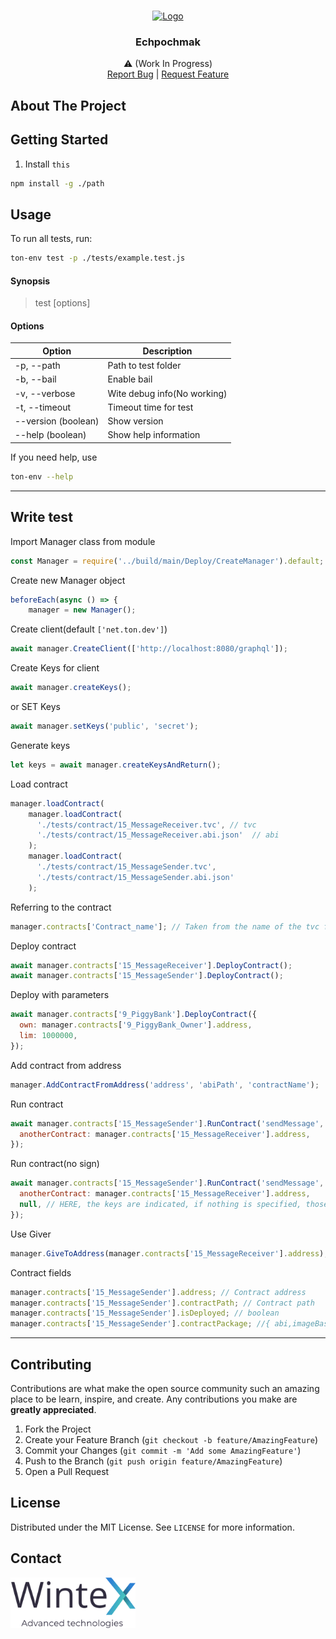 <!-- PROJECT LOGO -->
<br />
<p align="center">
  <a href="https://gitlab.wintex.pro/ton/environment">
    <img src="https://i.imgur.com/PLFUcbp.jpg" alt="Logo" width="300" height="300">
  </a>

  <h3 align="center">Echpochmak</h3>

  <p align="center">
    ⚠️ (Work In Progress)
    <br />
    <a href="https://gitlab.wintex.pro/ton/environment/-/issues">Report Bug</a> |
    <a href="https://gitlab.wintex.pro/ton/environment/-/issues">Request Feature</a>
    <br />
  </p>

</p>

<!-- ABOUT THE PROJECT -->

## About The Project

<!-- GETTING STARTED -->

## Getting Started

1. Install `this`

```sh
npm install -g ./path
```

<!-- USAGE EXAMPLES -->

## Usage

To run all tests, run:

```sh
ton-env test -p ./tests/example.test.js
```

#### Synopsis

> test [options]

#### Options

| Option              | Description                 |
| ------------------- | --------------------------- |
| -p, --path          | Path to test folder         |
| -b, --bail          | Enable bail                 |
| -v, --verbose       | Wite debug info(No working) |
| -t, --timeout       | Timeout time for test       |
| --version (boolean) | Show version                |
| --help (boolean)    | Show help information       |

If you need help, use

```sh
ton-env --help
```

---

## Write test

Import Manager class from module

```js
const Manager = require('../build/main/Deploy/CreateManager').default;
```

Create new Manager object

```js
beforeEach(async () => {
    manager = new Manager();
```

Create client(default `['net.ton.dev']`)

```js
await manager.CreateClient(['http://localhost:8080/graphql']);
```

Create Keys for client

```js
await manager.createKeys();
```

or SET Keys

```js
await manager.setKeys('public', 'secret');
```

Generate keys

```js
let keys = await manager.createKeysAndReturn();
```

Load contract

```js
manager.loadContract(
    manager.loadContract(
      './tests/contract/15_MessageReceiver.tvc', // tvc
      './tests/contract/15_MessageReceiver.abi.json'  // abi
    );
    manager.loadContract(
      './tests/contract/15_MessageSender.tvc',
      './tests/contract/15_MessageSender.abi.json'
    );
```

Referring to the contract

```js
manager.contracts['Contract_name']; // Taken from the name of the tvc file without extension
```

Deploy contract

```js
await manager.contracts['15_MessageReceiver'].DeployContract();
await manager.contracts['15_MessageSender'].DeployContract();
```

Deploy with parameters

```js
await manager.contracts['9_PiggyBank'].DeployContract({
  own: manager.contracts['9_PiggyBank_Owner'].address,
  lim: 1000000,
});
```

Add contract from address

```js
manager.AddContractFromAddress('address', 'abiPath', 'contractName');
```

Run contract

```js
await manager.contracts['15_MessageSender'].RunContract('sendMessage', {
  anotherContract: manager.contracts['15_MessageReceiver'].address,
});
```

Run contract(no sign)

```js
await manager.contracts['15_MessageSender'].RunContract('sendMessage', {
  anotherContract: manager.contracts['15_MessageReceiver'].address,
  null, // HERE, the keys are indicated, if nothing is specified, those inside the contra object are used (see below)
});
```

Use Giver

```js
manager.GiveToAddress(manager.contracts['15_MessageReceiver'].address); // give 1000000000000000 gram
```

Contract fields

```js
manager.contracts['15_MessageSender'].address; // Contract address
manager.contracts['15_MessageSender'].contractPath; // Contract path
manager.contracts['15_MessageSender'].isDeployed; // boolean
manager.contracts['15_MessageSender'].contractPackage; //{ abi,imageBase64 }
```

---

<!-- ROADMAP -->

<!-- CONTRIBUTING -->

## Contributing

Contributions are what make the open source community such an amazing place to be learn, inspire, and create. Any contributions you make are **greatly appreciated**.

1. Fork the Project
2. Create your Feature Branch (`git checkout -b feature/AmazingFeature`)
3. Commit your Changes (`git commit -m 'Add some AmazingFeature'`)
4. Push to the Branch (`git push origin feature/AmazingFeature`)
5. Open a Pull Request

<!-- LICENSE -->

## License

Distributed under the MIT License. See `LICENSE` for more information.

<!-- CONTACT -->

## Contact

<a href="http://wintex.pro/" target="_blank">
  <img src="https://github.com/halva-suite/assets/blob/master/wintex.png?raw=true" width="200" />
</a>

<!-- MARKDOWN LINKS & IMAGES -->
<!-- https://www.markdownguide.org/basic-syntax/#reference-style-links -->
